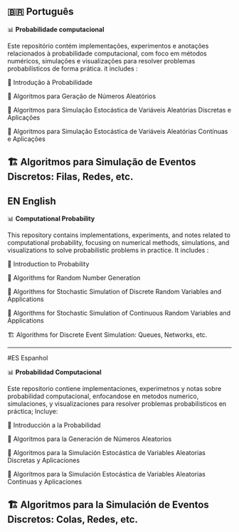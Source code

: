 
## 🇧🇷 Português  
📊 **Probabilidade computacional**

Este repositório contém implementações, experimentos e anotações relacionados à probabilidade computacional, com foco em métodos numéricos, simulações e visualizações para resolver problemas probabilísticos de forma prática.
it includes :

🎲 Introdução à Probabilidade

🔢 Algoritmos para Geração de Números Aleatórios

🎯 Algoritmos para Simulação Estocástica de Variáveis Aleatórias Discretas e Aplicações

🌊 Algoritmos para Simulação Estocástica de Variáveis Aleatórias Contínuas e Aplicações

🏗️ Algoritmos para Simulação de Eventos Discretos: Filas, Redes, etc.
---
## EN English
📊 **Computational Probability**

This repository contains implementations, experiments, and notes related to computational probability, focusing on numerical methods, simulations, and visualizations to solve probabilistic problems in practice.
It includes : 

🎲 Introduction to Probability

🔢 Algorithms for Random Number Generation

🎯 Algorithms for Stochastic Simulation of Discrete Random Variables and Applications

🌊 Algorithms for Stochastic Simulation of Continuous Random Variables and Applications

🏗️ Algorithms for Discrete Event Simulation: Queues, Networks, etc.

---
#ES Espanhol

📊 **Probabilidad Computacional**

Este repositorio contiene implementaciones, experimetnos y notas sobre probabilidad computacional, enfocandose en metodos numerico, simulaciones, y visualizaciones para resolver problemas probabilisticos en práctica;
Incluye:

🎲 Introducción a la Probabilidad

🔢 Algoritmos para la Generación de Números Aleatorios

🎯 Algoritmos para la Simulación Estocástica de Variables Aleatorias Discretas y Aplicaciones

🌊 Algoritmos para la Simulación Estocástica de Variables Aleatorias Continuas y Aplicaciones

🏗️ Algoritmos para la Simulación de Eventos Discretos: Colas, Redes, etc.
---
